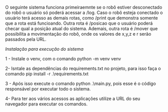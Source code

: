 O seguinte sistema funciona primeiraemnte se o robô estiver desconectado do robô o usuário só poderá acessar a /log. Caso o robô esteja conectado o usuário terá acesso as demais rotas, como /print que demonstra somente que a rota está funcioando. Outra rota é /posicao que o usuário poderá checar qual a posição atual do sistema.
Ademais, outra rota é /mover que possibilita a movimentação do robô, onde os valores de x,y,z e r serão passados pela URL.

*Instalação para execução do sistema*

1 - Instale o venv, com o comando python -m venv venv

2- Isntale as dependências do requirements.txt no projeto, para isso faça o comando pip install -r .\requirements.txt

3 - Após isso execute o comando python .\main.py, pois esse é o código responsável por executar todo o sistema.

4- Para ter aos vários acessos as aplicações utilize a URL do seu navegador para executar os comandos.